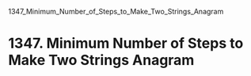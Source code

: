 1347_Minimum_Number_of_Steps_to_Make_Two_Strings_Anagram
# 1347. Minimum Number of Steps to Make Two Strings Anagram

